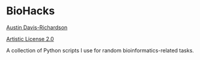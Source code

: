 # BioHacks

[Austin Davis-Richardson](harekrishna@gmail.com)

[Artistic License 2.0](http://www.opensource.org/licenses/artistic-license-2.0.php)

A collection of Python scripts I use for random bioinformatics-related
tasks.
